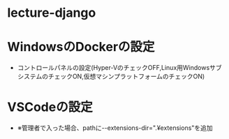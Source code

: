 # lecture-django
# WindowsのDockerの設定
* コントロールパネルの設定(Hyper-VのチェックOFF,Linux用WindowsサブシステムのチェックON,仮想マシンプラットフォームのチェックON)
# VSCodeの設定
* ※管理者で入った場合、pathに--extensions-dir=".¥extensions"を追加